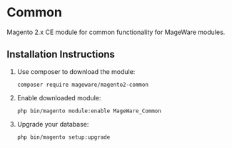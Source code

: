# Common

Magento 2.x CE module for common functionality for MageWare modules.

## Installation Instructions

1. Use composer to download the module:

   ```
   composer require mageware/magento2-common
   ```

2. Enable downloaded module:

   ```
   php bin/magento module:enable MageWare_Common
   ```

3. Upgrade your database:

   ```
   php bin/magento setup:upgrade
   ```
